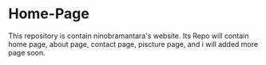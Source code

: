 # Home-Page
This repository is contain ninobramantara's website. Its Repo will contain home page, about page, contact page, piscture page, and i will added more page soon.
